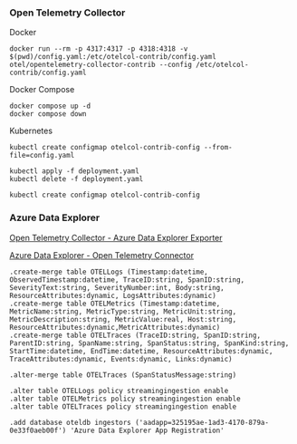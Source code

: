 ### Open Telemetry Collector

Docker
```
docker run --rm -p 4317:4317 -p 4318:4318 -v $(pwd)/config.yaml:/etc/otelcol-contrib/config.yaml otel/opentelemetry-collector-contrib --config /etc/otelcol-contrib/config.yaml
```

Docker Compose
```
docker compose up -d
docker compose down
```

Kubernetes
```
kubectl create configmap otelcol-contrib-config --from-file=config.yaml

kubectl apply -f deployment.yaml
kubectl delete -f deployment.yaml

kubectl create configmap otelcol-contrib-config
```

### Azure Data Explorer

[Open Telemetry Collector - Azure Data Explorer Exporter](https://github.com/open-telemetry/opentelemetry-collector-contrib/blob/main/exporter/azuredataexplorerexporter/README.md)

[Azure Data Explorer - Open Telemetry Connector](https://learn.microsoft.com/en-us/azure/data-explorer/open-telemetry-connector?tabs=command-line)

```Kusto
.create-merge table OTELLogs (Timestamp:datetime, ObservedTimestamp:datetime, TraceID:string, SpanID:string, SeverityText:string, SeverityNumber:int, Body:string, ResourceAttributes:dynamic, LogsAttributes:dynamic)
.create-merge table OTELMetrics (Timestamp:datetime, MetricName:string, MetricType:string, MetricUnit:string, MetricDescription:string, MetricValue:real, Host:string, ResourceAttributes:dynamic,MetricAttributes:dynamic)
.create-merge table OTELTraces (TraceID:string, SpanID:string, ParentID:string, SpanName:string, SpanStatus:string, SpanKind:string, StartTime:datetime, EndTime:datetime, ResourceAttributes:dynamic, TraceAttributes:dynamic, Events:dynamic, Links:dynamic)

.alter-merge table OTELTraces (SpanStatusMessage:string)

.alter table OTELLogs policy streamingingestion enable
.alter table OTELMetrics policy streamingingestion enable
.alter table OTELTraces policy streamingingestion enable

.add database oteldb ingestors ('aadapp=325195ae-1ad3-4170-879a-0e33f0aeb00f') 'Azure Data Explorer App Registration'
```
